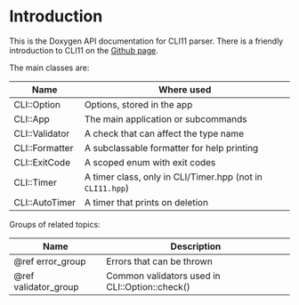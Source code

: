 # Introduction

This is the Doxygen API documentation for CLI11 parser. There is a friendly introduction to CLI11 on the [Github page](https://github.com/CLIUtils/CLI11).

The main classes are:

| Name          | Where used                          |
|---------------|-------------------------------------|
|CLI::Option    | Options, stored in the app          |
|CLI::App       | The main application or subcommands |
|CLI::Validator | A check that can affect the type name |
|CLI::Formatter | A subclassable formatter for help printing |
|CLI::ExitCode  | A scoped enum with exit codes       |
|CLI::Timer     | A timer class, only in CLI/Timer.hpp (not in `CLI11.hpp`) |
|CLI::AutoTimer | A timer that prints on deletion     |


Groups of related topics:

| Name                 | Description                                    |
|----------------------|------------------------------------------------|
| @ref error_group     | Errors that can be thrown                      |
| @ref validator_group | Common validators used in CLI::Option::check() |



